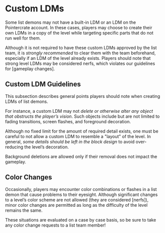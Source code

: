 <div class='panel fade js-scroll-anim' data-anim='fade'>

# Custom LDMs

Some list demons may not have a built-in LDM or an LDM on the Pointercrate account. In these cases, players may choose to create their own LDMs in a copy of the level while targeting specific parts that do not run well for them. 

Although it is not required to have these custom LDMs approved by the list team, it is *strongly recommended* to clear them with the team beforehand, especially if an LDM of the level already exists. Players should note that strong level LDMs may be considered nerfs, which violates our guidelines for [gameplay changes].

## Custom LDM Guidelines

This subsection describes general points players should note when creating LDMs of list demons. 

For instance, a custom LDM may not *delete or otherwise alter any object that obstructs the player’s vision*. Such objects include but are not limited to fading transitions, screen flashes, and foreground decoration. 

Although no fixed limit for the amount of required detail exists, one must be careful to not allow a custom LDM to resemble a "layout" of the level. In general, *some details should be left in the block design* to avoid over-reducing the level’s decoration.

Background deletions are allowed only if their removal does not impact the gameplay. 

## Color Changes

Occasionally, players may encounter color combinations or flashes in a list demon that cause problems to their eyesight. Although significant changes to a level’s color scheme are not allowed (they are considered [nerfs]), minor color changes are permitted as long as the difficulty of the level remains the same. 

These situations are evaluated on a case by case basis, so be sure to take any color change requests to a list team member!

</div>
